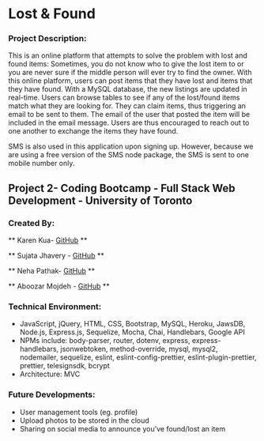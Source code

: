 # Lost & Found

### Project Description: 

This is an online platform that attempts to solve the problem with lost and found items: Sometimes, you do not know who to give the lost item to or you are never sure if the middle person will ever try to find the owner.  With this online platform, users can post items that they have lost and items that they have found.  With a MySQL database, the new listings are updated in real-time.  Users can browse tables to see if any of the lost/found items match what they are looking for.  They can claim items, thus triggering an email to be sent to them.  The email of the user that posted the item will be included in the email message. Users are thus encouraged to reach out to one another to exchange the items they have found.  

SMS is also used in this application upon signing up.  However, because we are using a free version of the SMS node package, the SMS is sent to one mobile number only. 

## Project 2- Coding Bootcamp - Full Stack Web Development - University of Toronto 

### Created By:

** Karen Kua- [GitHub](https://github.com/azukimochi) **

** Sujata Jhavery - [GitHub](https://github.com/Sujata1) **

** Neha Pathak- [GitHub](https://github.com/pathak-neha) **

** Aboozar Mojdeh - [GitHub](https://github.com/aboozarmojdeh) **


### Technical Environment: 
* JavaScript, jQuery, HTML, CSS, Bootstrap, MySQL, Heroku, JawsDB, Node.js, Express.js, Sequelize, Mocha, Chai, Handlebars, Google API
* NPMs include: body-parser, router, dotenv, express, express-handlebars, jsonwebtoken, method-override, mysql, mysql2, nodemailer, sequelize, eslint, eslint-config-prettier, eslint-plugin-prettier, prettier, telesignsdk, bcrypt 
* Architecture: MVC 


### Future Developments:
* User management tools (eg. profile)
* Upload photos to be stored in the cloud
* Sharing on social media to announce you’ve found/lost an item
